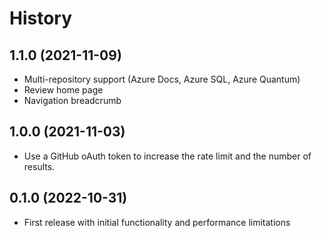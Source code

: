 # History

## 1.1.0 (2021-11-09)

* Multi-repository support (Azure Docs, Azure SQL, Azure Quantum)
* Review home page
* Navigation breadcrumb

## 1.0.0 (2021-11-03)

* Use a GitHub oAuth token to increase the rate limit and the number of results.

## 0.1.0 (2022-10-31)

* First release with initial functionality and performance limitations
